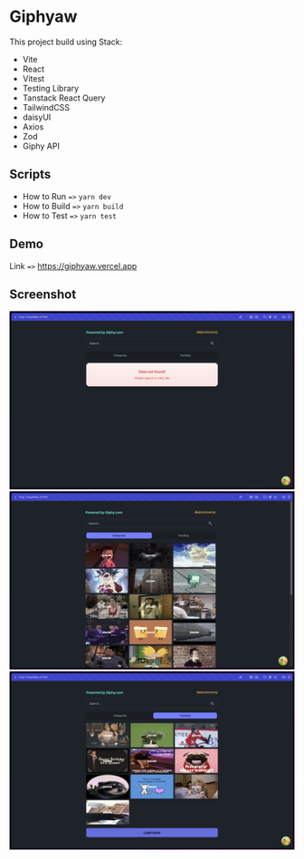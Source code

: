 # Giphyaw

This project build using Stack:

- Vite
- React
- Vitest
- Testing Library
- Tanstack React Query
- TailwindCSS
- daisyUI
- Axios
- Zod
- Giphy API

## Scripts

- How to Run ```=>``` ```yarn dev```
- How to Build ```=>``` ```yarn build```
- How to Test ```=>``` ```yarn test```


## Demo

Link ```=>``` https://giphyaw.vercel.app

## Screenshot

![SCREENSHOT-I](https://github.com/alpredovandy/giphyaw/blob/master/src/assets/screenshot-1.png?raw=true)
![SCREENSHOT-II](https://github.com/alpredovandy/giphyaw/blob/master/src/assets/screenshot-2.png?raw=true)
![SCREENSHOT-III](https://github.com/alpredovandy/giphyaw/blob/master/src/assets/screenshot-3.png?raw=true)
